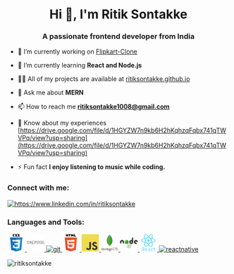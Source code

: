 <h1 align="center">Hi 👋, I'm Ritik Sontakke</h1>
<h3 align="center">A passionate frontend developer from India</h3>

- 🔭 I’m currently working on [Flipkart-Clone](https://github.com/ritiksontakke/Flipkart-Clone)

- 🌱 I’m currently learning **React and Node.js**

- 👨‍💻 All of my projects are available at [ritiksontakke.github.io](ritiksontakke.github.io)

- 💬 Ask me about **MERN**

- 📫 How to reach me **ritiksontakke1008@gmail.com**

- 📄 Know about my experiences [https://drive.google.com/file/d/1HGYZW7n9kb6H2hKqhzqFqbx741qTWVPq/view?usp=sharing](https://drive.google.com/file/d/1HGYZW7n9kb6H2hKqhzqFqbx741qTWVPq/view?usp=sharing)

- ⚡ Fun fact **I enjoy listening to music while coding.**

<h3 align="left">Connect with me:</h3>
<p align="left">
<a href="https://linkedin.com/in/https://www.linkedin.com/in/ritiksontakke" target="blank"><img align="center" src="https://raw.githubusercontent.com/rahuldkjain/github-profile-readme-generator/master/src/images/icons/Social/linked-in-alt.svg" alt="https://www.linkedin.com/in/ritiksontakke" height="30" width="40" /></a>
</p>

<h3 align="left">Languages and Tools:</h3>
<p align="left"> <a href="https://www.w3schools.com/css/" target="_blank" rel="noreferrer"> <img src="https://raw.githubusercontent.com/devicons/devicon/master/icons/css3/css3-original-wordmark.svg" alt="css3" width="40" height="40"/> </a> <a href="https://expressjs.com" target="_blank" rel="noreferrer"> <img src="https://raw.githubusercontent.com/devicons/devicon/master/icons/express/express-original-wordmark.svg" alt="express" width="40" height="40"/> </a> <a href="https://git-scm.com/" target="_blank" rel="noreferrer"> <img src="https://www.vectorlogo.zone/logos/git-scm/git-scm-icon.svg" alt="git" width="40" height="40"/> </a> <a href="https://www.w3.org/html/" target="_blank" rel="noreferrer"> <img src="https://raw.githubusercontent.com/devicons/devicon/master/icons/html5/html5-original-wordmark.svg" alt="html5" width="40" height="40"/> </a> <a href="https://developer.mozilla.org/en-US/docs/Web/JavaScript" target="_blank" rel="noreferrer"> <img src="https://raw.githubusercontent.com/devicons/devicon/master/icons/javascript/javascript-original.svg" alt="javascript" width="40" height="40"/> </a> <a href="https://www.mongodb.com/" target="_blank" rel="noreferrer"> <img src="https://raw.githubusercontent.com/devicons/devicon/master/icons/mongodb/mongodb-original-wordmark.svg" alt="mongodb" width="40" height="40"/> </a> <a href="https://nodejs.org" target="_blank" rel="noreferrer"> <img src="https://raw.githubusercontent.com/devicons/devicon/master/icons/nodejs/nodejs-original-wordmark.svg" alt="nodejs" width="40" height="40"/> </a> <a href="https://reactjs.org/" target="_blank" rel="noreferrer"> <img src="https://raw.githubusercontent.com/devicons/devicon/master/icons/react/react-original-wordmark.svg" alt="react" width="40" height="40"/> </a> <a href="https://reactnative.dev/" target="_blank" rel="noreferrer"> <img src="https://reactnative.dev/img/header_logo.svg" alt="reactnative" width="40" height="40"/> </a> </p>

<p><img align="center" src="https://github-readme-streak-stats.herokuapp.com/?user=ritiksontakke&" alt="ritiksontakke" /></p>
